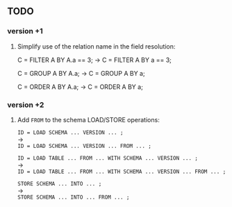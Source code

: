 ## TODO

### version +1

1. Simplify use of the relation name in the field resolution:


    C = FILTER A BY A.a == 3; 
    -> 
    C = FILTER A BY a == 3;   
      
    C = GROUP A BY A.a; 
    -> 
    C = GROUP A BY a;  
      
    C = ORDER A BY A.a; 
    -> 
    C = ORDER A BY a; 


### version +2

1. Add `FROM` to the schema LOAD/STORE operations:

    `ID = LOAD SCHEMA ... VERSION ... ;`  
    ->  
    `ID = LOAD SCHEMA ... VERSION ... FROM ... ;`  
      
    `ID = LOAD TABLE ... FROM ... WITH SCHEMA ... VERSION ... ;`  
    ->  
    `ID = LOAD TABLE ... FROM ... WITH SCHEMA ... VERSION ... FROM ... ;`  
      
    `STORE SCHEMA ... INTO ... ;`  
    ->  
    `STORE SCHEMA ... INTO ... FROM ... ;`  
